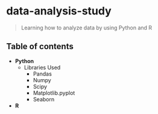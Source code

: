# data-analysis-study
> Learning how to analyze data by using Python and R

## Table of contents

- **Python**
  + Libraries Used
    - Pandas
    - Numpy
    - Scipy
    - Matplotlib.pyplot
    - Seaborn
- **R**
